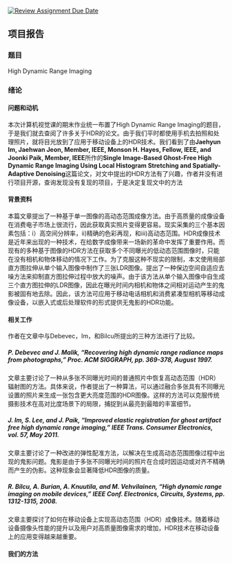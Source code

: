 [![Review Assignment Due Date](https://classroom.github.com/assets/deadline-readme-button-24ddc0f5d75046c5622901739e7c5dd533143b0c8e959d652212380cedb1ea36.svg)](https://classroom.github.com/a/8oH8aWc3)
## 项目报告

### 题目 

High Dynamic Range Imaging

### 绪论 

#### 问题和动机

本次计算机视觉课的期末作业统一布置了High Dynamic Range Imaging的题目，于是我们就去查阅了许多关于HDR的论文。由于我们平时都使用手机去拍照和处理照片，就将目光放到了应用于移动设备上的HDR技术。我们看到了由**Jaehyun Im, Jaehwan Jeon, Member, IEEE, Monson H. Hayes, Fellow, IEEE, and Joonki Paik, Member, IEEE**所作的**Single Image-Based Ghost-Free High Dynamic Range Imaging Using Local Histogram Stretching and Spatially-Adaptive Denoising**这篇论文，对文中提出的HDR方法有了兴趣，作者并没有进行项目开源，查询发现没有复现的项目，于是决定复现文中的方法

#### 背景资料

本篇文章提出了一种基于单一图像的高动态范围成像方法。由于高质量的成像设备在消费电子市场上很流行，因此获取真实照片变得更容易。现实采集的三个基本因素包括：i）高空间分辨率，ii)精确的色彩再现，和iii)高动态范围。HDR成像技术是近年来出现的一种技术，在给数字成像带来一场新的革命中发挥了重要作用。而现有的多种基于图像的HDR方法在获取多个不同曝光的低动态范围图像时，只能在没有相机和物体移动的情况下工作。为了克服这种不现实的限制，本文使用局部直方图拉伸从单个输入图像中制作了三张LDR图像。提出了一种保边空间自适应去噪方法来抑制直方图拉伸过程中放大的噪声。由于该方法从单个输入图像中自生成三个直方图拉伸的LDR图像，因此在曝光时间内相机和物体之间相对运动产生的鬼影被固有地去除。因此，该方法可应用于移动电话相机和消费紧凑型相机等移动成像设备，以嵌入式或后处理软件的形式提供无鬼影的HDR功能。

#### 相关工作

作者在文章中与Debevec，Im，和Bilcu所提出的三种方法进行了比较。
##### P. Debevec and J. Malik, “Recovering high dynamic range radiance maps from photographs,” Proc. ACM SIGGRAPH, pp. 369-378, August 1997.
文章主要讨论了一种从多张不同曝光时间的普通照片中恢复高动态范围（HDR）辐射图的方法。具体来说，作者提出了一种算法，可以通过融合多张具有不同曝光设置的照片来生成一张包含更大亮度范围的HDR图像。这样的方法可以克服传统摄影技术在高对比度场景下的局限，捕捉到从最亮到最暗的丰富细节。

##### J. Im, S. Lee, and J. Paik, “Improved elastic registration for ghost artifact free high dynamic range imaging,” IEEE Trans. Consumer Electronics, vol. 57, May 2011.
文章主要讨论了一种改进的弹性配准方法，以解决在生成高动态范围图像过程中出现的鬼影问题。鬼影是由于多张不同曝光时间的照片在合成时因运动或对齐不精确而产生的伪影。这种现象会显著降低HDR图像的质量。

##### R. Bilcu, A. Burian, A. Knuutila, and M. Vehvilainen, “High dynamic range imaging on mobile devices,” IEEE Conf. Electronics, Circuits, Systems, pp. 1312-1315, 2008.
文章主要探讨了如何在移动设备上实现高动态范围（HDR）成像技术。随着移动设备摄像头性能的提升以及用户对高质量图像需求的增加，HDR技术在移动设备上的应用变得越来越重要。

#### 我们的方法
